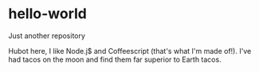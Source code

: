 # hello-world
Just another repository

Hubot here, I like Node.j$ and Coffeescript (that's what I'm made of!).
I've had tacos on the moon and find them far superior to Earth tacos.
